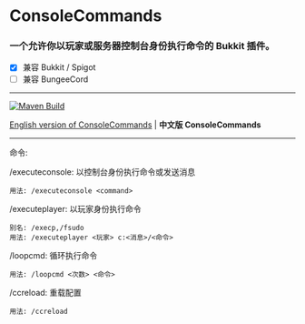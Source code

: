 # ConsoleCommands
### 一个允许你以玩家或服务器控制台身份执行命令的 Bukkit 插件。

- [x] 兼容 Bukkit / Spigot
- [ ] 兼容 BungeeCord

---

<a href="https://github.com/MessyCraft/ConsoleCommands/actions/workflows/maven.yml">
    <img alt="Maven Build" src="https://github.com/MessyCraft/ConsoleCommands/actions/workflows/maven.yml/badge.svg"/>
</a>

[English version of ConsoleCommands](https://github.com/MessyCraft/ConsoleCommands/) | **中文版 ConsoleCommands**

---

命令:

/executeconsole: 以控制台身份执行命令或发送消息

    用法: /executeconsole <command>

/executeplayer: 以玩家身份执行命令

    别名: /execp,/fsudo
    用法: /executeplayer <玩家> c:<消息>/<命令>
    
/loopcmd: 循环执行命令

    用法: /loopcmd <次数> <命令>

/ccreload: 重载配置
    
    用法: /ccreload
